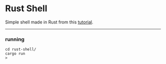 # Rust Shell
Simple shell made in Rust from this [tutorial](https://www.joshmcguigan.com/blog/build-your-own-shell-rust/).

-----------------

### running
```shell
cd rust-shell/
cargo run
> 
```
